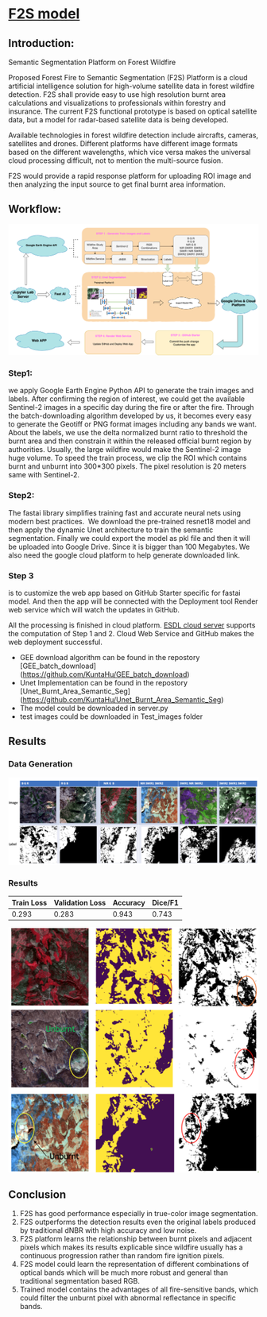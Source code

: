 # [F2S model](https://f2s.onrender.com)

## Introduction:

Semantic Segmentation Platform on Forest Wildfire

Proposed Forest Fire to Semantic Segmentation (F2S) Platform is a cloud artificial intelligence solution for high-volume satellite data in forest wildfire detection. F2S shall provide easy to use high resolution burnt area calculations and visualizations to professionals within forestry and insurance. The current F2S functional prototype is based on optical satellite data, but a model for radar-based satellite data is being developed.

Available technologies in forest wildfire detection include aircrafts, cameras, satellites and drones. Different platforms have different image formats based on the different wavelengths, which vice versa makes the universal cloud processing difficult, not to mention the multi-source fusion.
 
F2S would provide a rapid response platform for uploading ROI image and then analyzing the input source to get final burnt area information.

## Workflow:

![app/static/FSSO4G.png](app/static/FSSO4G.png)

### Step1: 
we apply Google Earth Engine Python API to generate the train images and labels.  After confirming the region of interest, we could get the available Sentinel-2 images in a specific day during the fire or after the fire. Through the batch-downloading algorithm developed by us, it becomes every easy to generate the Geotiff or PNG format images including any bands we want. About the labels, we use the delta normalized burnt ratio to threshold the burnt area and then constrain it  within the released  official burnt region by authorities. Usually, the large wildfire would make the Sentinel-2 image huge volume. To speed the train process, we clip the ROI which contains burnt and unburnt into 300*300 pixels. The pixel resolution is 20 meters same with Sentinel-2. 

### Step2: 
The fastai library simplifies training fast and accurate neural nets using modern best practices.  We download the pre-trained resnet18 model and then apply the dynamic Unet architecture to train the semantic segmentation. Finally we could export the model as pkl file and then it will be uploaded into Google Drive. Since it is bigger than 100 Megabytes. We also need the google cloud platform to help generate downloaded link. 

### Step 3 
is to customize the web app based on GitHub Starter specific for fastai model. And then the app will be connected with the Deployment tool Render web service which will watch the updates in GitHub.

All the processing is finished in cloud platform. [ESDL cloud server](https://www.earthsystemdatalab.net/) supports the computation of Step 1 and 2. Cloud Web Service and GitHub makes the web deployment successful. 

* GEE download algorithm can be found in the repostory [GEE_batch_download] (https://github.com/KuntaHu/GEE_batch_download)
* Unet Implementation can be found in the repostory [Unet_Burnt_Area_Semantic_Seg] (https://github.com/KuntaHu/Unet_Burnt_Area_Semantic_Seg)
* The model could be downloaded in server.py
* test images could be downloaded in Test_images folder

## Results

### Data Generation
![app/static/Data.png](app/static/Data.png)

### Results

| Train Loss | Validation Loss| Accuracy | Dice/F1|
|------------|----------------|----------|--------|
| 0.293      | 0.283          | 0.943    | 0.743  |

![app/static/result.png](app/static/result.png)

## Conclusion
1. F2S has good performance especially in true-color image segmentation.
2. F2S outperforms the detection results even the original labels produced by traditional dNBR with high accuracy and low noise.
3. F2S platform learns the relationship between burnt pixels and adjacent pixels which makes its results explicable since wildfire usually has a continuous progression rather than random fire ignition pixels. 
4. F2S model could learn the representation of different combinations of optical bands which will be much more robust and general than traditional segmentation based RGB. 
5. Trained model contains the advantages of all fire-sensitive bands, which could filter the unburnt pixel with abnormal reflectance in specific bands.


